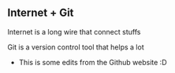 
## Internet + Git

Internet is a long wire that connect stuffs

Git is a version control tool that helps a lot

- This is some edits from the Github website :D
